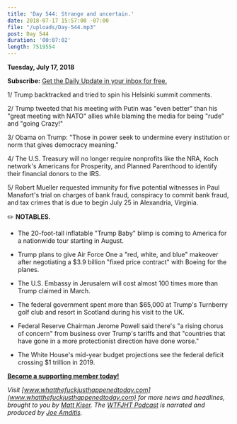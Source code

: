 ```yaml
---
title: 'Day 544: Strange and uncertain.'
date: 2018-07-17 15:57:00 -07:00
file: "/uploads/Day-544.mp3"
post: Day 544
duration: '00:07:02'
length: 7519554
---
```


**Tuesday, July 17, 2018**

**Subscribe:** [Get the Daily Update in your inbox for free.](https://whatthefuckjusthappenedtoday.com/subscribe/)

1/ Trump backtracked and tried to spin his Helsinki summit comments.

2/ Trump tweeted that his meeting with Putin was "even better" than his "great meeting with NATO" allies while blaming the media for being "rude" and "going Crazy!"

3/ Obama on Trump: "Those in power seek to undermine every institution or norm that gives democracy meaning."

4/ The U.S. Treasury will no longer require nonprofits like the NRA, Koch network's Americans for Prosperity, and Planned Parenthood to identify their financial donors to the IRS.

5/ Robert Mueller requested immunity for five potential witnesses in Paul Manafort's trial on charges of bank fraud, conspiracy to commit bank fraud, and tax crimes that is due to begin July 25 in Alexandria, Virginia.

✏️ **NOTABLES.**

* The 20-foot-tall inflatable "Trump Baby" blimp is coming to America for a nationwide tour starting in August.

* Trump plans to give Air Force One a "red, white, and blue" makeover after negotiating a $3.9 billion "fixed price contract" with Boeing for the planes.

* The U.S. Embassy in Jerusalem will cost almost 100 times more than Trump claimed in March.

* The federal government spent more than $65,000 at Trump's Turnberry golf club and resort in Scotland during his visit to the UK.

* Federal Reserve Chairman Jerome Powell said there's "a rising chorus of concern" from business over Trump's tariffs and that "countries that have gone in a more protectionist direction have done worse."

* The White House's mid-year budget projections see the federal deficit crossing $1 trillion in 2019.

**[Become a supporting member today!](https://whatthefuckjusthappenedtoday.com/membership/?utm_source=2017\+Donors&utm_campaign=8dccd905d9-&utm_medium=email&utm_term=0_3bd36f654c-8dccd905d9-169730397)**

*Visit [www.whatthefuckjusthappenedtoday.com](www.whatthefuckjusthappenedtoday.com) for more news and headlines, brought to you by [Matt Kiser](https://twitter.com/Matt_Kiser). The [WTFJHT Podcast](https://whatthefuckjusthappenedtoday.com/podcasts/) is narrated and produced by [Joe Amditis](https://twitter.com/jsamditis).*